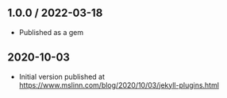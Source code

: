 ## 1.0.0 / 2022-03-18
  * Published as a gem

## 2020-10-03
  * Initial version published at https://www.mslinn.com/blog/2020/10/03/jekyll-plugins.html
